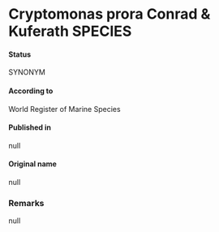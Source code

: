 Cryptomonas prora Conrad & Kuferath SPECIES
=======

#### Status
SYNONYM

#### According to
World Register of Marine Species

#### Published in
null

#### Original name
null

### Remarks
null